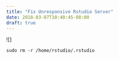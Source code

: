 ```yaml
---
title: "Fix Unresponsive Rstudio Server"
date: 2018-03-07T10:40:45-08:00
draft: true
---
```


![]	

```
sudo rm -r /home/rstudio/.rstudio
```